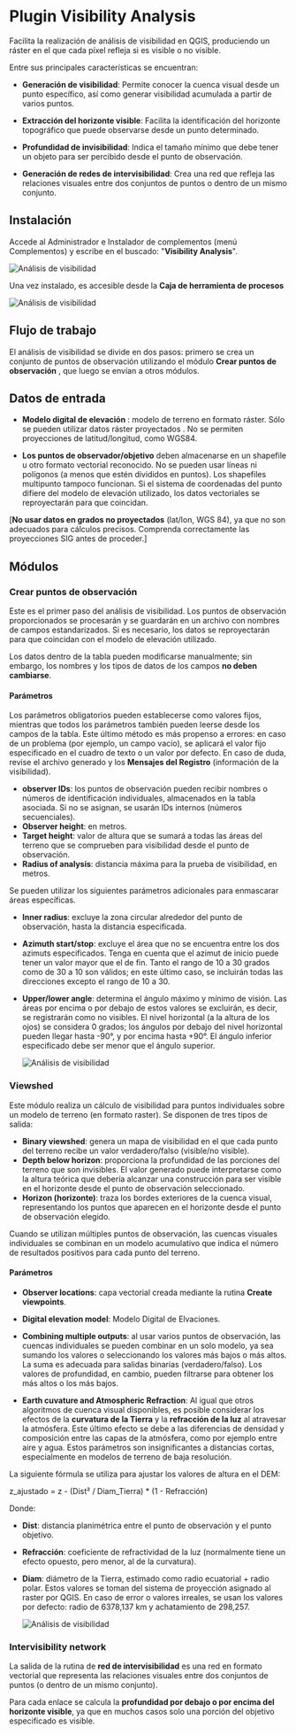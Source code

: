# Plugin Visibility Analysis

Facilita la realización de análisis de visibilidad en QGIS, produciendo un ráster en el que cada píxel refleja si es visible o no visible.

Entre sus principales características se encuentran:


- **Generación de visibilidad**: Permite conocer la cuenca visual desde un punto específico, así como generar visibilidad acumulada a partir de varios puntos.  

- **Extracción del horizonte visible**: Facilita la identificación del horizonte topográfico que puede observarse desde un punto determinado.  

- **Profundidad de invisibilidad**: Indica el tamaño mínimo que debe tener un objeto para ser percibido desde el punto de observación.  

- **Generación de redes de intervisibilidad**: Crea una red que refleja las relaciones visuales entre dos conjuntos de puntos o dentro de un mismo conjunto.

## Instalación

Accede al Administrador e Instalador de complementos (menú Complementos) y escribe en el buscado: "**Visibility Analysis**".


  ![Análisis de visibilidad](img/visibilidad4.JPG)

Una vez instalado, es accesible desde la **Caja de herramienta de procesos**


  ![Análisis de visibilidad](img/visibilidad5.JPG)

## Flujo de trabajo

El análisis de visibilidad se divide en dos pasos: primero se crea un conjunto de puntos de observación utilizando el módulo **Crear puntos de observación** , que luego se envían a otros módulos.

## Datos de entrada

- **Modelo digital de elevación** : modelo de terreno en formato ráster. Sólo se pueden utilizar datos ráster proyectados . No se permiten proyecciones de latitud/longitud, como WGS84.

- **Los puntos de observador/objetivo**  deben almacenarse en un shapefile u otro formato vectorial reconocido. No se pueden usar líneas ni polígonos (a menos que estén divididos en puntos). Los shapefiles multipunto tampoco funcionan. Si el sistema de coordenadas del punto difiere del modelo de elevación utilizado, los datos vectoriales se reproyectarán para que coincidan.

[**No usar datos en grados no proyectados** (lat/lon, WGS 84), ya que no son adecuados para cálculos precisos. Comprenda correctamente las proyecciones SIG antes de proceder.]


## Módulos


### Crear puntos de observación

Este es el primer paso del análisis de visibilidad. Los puntos de observación proporcionados se procesarán y se guardarán en un archivo con nombres de campos estandarizados. Si es necesario, los datos se reproyectarán para que coincidan con el modelo de elevación utilizado.  

Los datos dentro de la tabla pueden modificarse manualmente; sin embargo, los nombres y los tipos de datos de los campos **no deben cambiarse**.


#### Parámetros

Los parámetros obligatorios pueden establecerse como valores fijos, mientras que todos los parámetros también pueden leerse desde los campos de la tabla. Este último método es más propenso a errores: en caso de un problema (por ejemplo, un campo vacío), se aplicará el valor fijo especificado en el cuadro de texto o un valor por defecto. En caso de duda, revise el archivo generado y los **Mensajes del Registro** (información de la visibilidad).  

- **observer IDs**: los puntos de observación pueden recibir nombres o números de identificación individuales, almacenados en la tabla asociada. Si no se asignan, se usarán IDs internos (números secuenciales).  
- **Observer height**: en metros.  
- **Target height**: valor de altura que se sumará a todas las áreas del terreno que se comprueben para visibilidad desde el punto de observación.  
- **Radius of analysis**: distancia máxima para la prueba de visibilidad, en metros.


Se pueden utilizar los siguientes parámetros adicionales para enmascarar áreas específicas.  

- **Inner radius**: excluye la zona circular alrededor del punto de observación, hasta la distancia especificada.  
- **Azimuth start/stop**: excluye el área que no se encuentra entre los dos azimuts especificados. Tenga en cuenta que el azimut de inicio puede tener un valor mayor que el de fin. Tanto el rango de 10 a 30 grados como de 30 a 10 son válidos; en este último caso, se incluirán todas las direcciones excepto el rango de 10 a 30.  
- **Upper/lower angle**: determina el ángulo máximo y mínimo de visión. Las áreas por encima o por debajo de estos valores se excluirán, es decir, se registrarán como no visibles. El nivel horizontal (a la altura de los ojos) se considera 0 grados; los ángulos por debajo del nivel horizontal pueden llegar hasta -90°, y por encima hasta +90°. El ángulo inferior especificado debe ser menor que el ángulo superior.


  ![Análisis de visibilidad](img/visibilidad6.JPG)


### Viewshed


Este módulo realiza un cálculo de visibilidad para puntos individuales sobre un modelo de terreno (en formato raster). Se disponen de tres tipos de salida:  

- **Binary viewshed**: genera un mapa de visibilidad en el que cada punto del terreno recibe un valor verdadero/falso (visible/no visible).  
- **Depth below horizon**: proporciona la profundidad de las porciones del terreno que son invisibles. El valor generado puede interpretarse como la altura teórica que debería alcanzar una construcción para ser visible en el horizonte desde el punto de observación seleccionado.  
- **Horizon (horizonte)**: traza los bordes exteriores de la cuenca visual, representando los puntos que aparecen en el horizonte desde el punto de observación elegido.  

Cuando se utilizan múltiples puntos de observación, las cuencas visuales individuales se combinan en un modelo acumulativo que indica el número de resultados positivos para cada punto del terreno.  

#### Parámetros

- **Observer locations**: capa vectorial creada mediante la rutina **Create viewpoints**.  
- **Digital elevation model**:  Modelo Digital de Elvaciones.
- **Combining multiple outputs**: al usar varios puntos de observación, las cuencas individuales se pueden combinar en un solo modelo, ya sea sumando los valores o seleccionando los valores más bajos o más altos. La suma es adecuada para salidas binarias (verdadero/falso). Los valores de profundidad, en cambio, pueden filtrarse para obtener los más altos o los más bajos.  

- **Earth cuvature and Atmospheric Refraction**: Al igual que otros algoritmos de cuenca visual disponibles, es posible considerar los efectos de la **curvatura de la Tierra** y la **refracción de la luz** al atravesar la atmósfera. Este último efecto se debe a las diferencias de densidad y composición entre las capas de la atmósfera, como por ejemplo entre aire y agua. Estos parámetros son insignificantes a distancias cortas, especialmente en modelos de terreno de baja resolución.  

La siguiente fórmula se utiliza para ajustar los valores de altura en el DEM:

z_ajustado = z - (Dist² / Diam_Tierra) * (1 - Refracción)


Donde:  

- **Dist**: distancia planimétrica entre el punto de observación y el punto objetivo.  
- **Refracción**: coeficiente de refractividad de la luz (normalmente tiene un efecto opuesto, pero menor, al de la curvatura).  
- **Diam**: diámetro de la Tierra, estimado como radio ecuatorial + radio polar. Estos valores se toman del sistema de proyección asignado al raster por QGIS. En caso de error o valores irreales, se usan los valores por defecto: radio de 6378,137 km y achatamiento de 298,257.



  ![Análisis de visibilidad](img/visibilidad7.JPG)

### Intervisibility network


La salida de la rutina de **red de intervisibilidad** es una red en formato vectorial que representa las relaciones visuales entre dos conjuntos de puntos (o dentro de un mismo conjunto).  

Para cada enlace se calcula la **profundidad por debajo o por encima del horizonte visible**, ya que en muchos casos solo una porción del objetivo especificado es visible.
